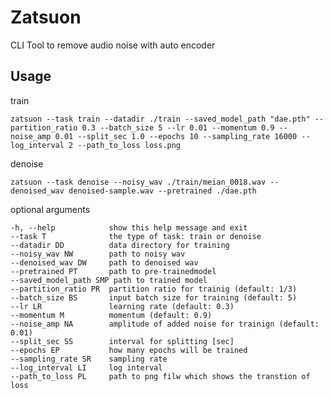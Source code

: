 # Zatsuon
CLI Tool to remove audio noise with auto encoder

## Usage

train

    zatsuon --task train --datadir ./train --saved_model_path "dae.pth" --partition_ratio 0.3 --batch_size 5 --lr 0.01 --momentum 0.9 --noise_amp 0.01 --split_sec 1.0 --epochs 10 --sampling_rate 16000 --log_interval 2 --path_to_loss loss.png

denoise

    zatsuon --task denoise --noisy_wav ./train/meian_0018.wav --denoised_wav denoised-sample.wav --pretrained ./dae.pth

optional arguments

    -h, --help            show this help message and exit
    --task T              the type of task: train or denoise
    --datadir DD          data directory for training
    --noisy_wav NW        path to noisy wav
    --denoised_wav DW     path to denoised wav
    --pretrained PT       path to pre-trainedmodel
    --saved_model_path SMP path to trained model
    --partition_ratio PR  partition ratio for trainig (default: 1/3)
    --batch_size BS       input batch size for training (default: 5)
    --lr LR               learning rate (default: 0.3)
    --momentum M          momentum (default: 0.9)
    --noise_amp NA        amplitude of added noise for trainign (default: 0.01)
    --split_sec SS        interval for splitting [sec]
    --epochs EP           how many epochs will be trained
    --sampling_rate SR    sampling rate
    --log_interval LI     log interval
    --path_to_loss PL     path to png filw which shows the transtion of loss